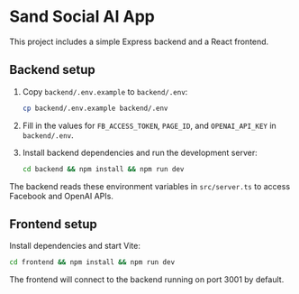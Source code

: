 # Sand Social AI App
This project includes a simple Express backend and a React frontend.

## Backend setup

1. Copy `backend/.env.example` to `backend/.env`:
   
   ```sh
   cp backend/.env.example backend/.env
   ```
2. Fill in the values for `FB_ACCESS_TOKEN`, `PAGE_ID`, and `OPENAI_API_KEY` in `backend/.env`.
3. Install backend dependencies and run the development server:
   
   ```sh
   cd backend && npm install && npm run dev
   ```

The backend reads these environment variables in `src/server.ts` to access Facebook and OpenAI APIs.

## Frontend setup

Install dependencies and start Vite:

```sh
cd frontend && npm install && npm run dev
```

The frontend will connect to the backend running on port 3001 by default.
